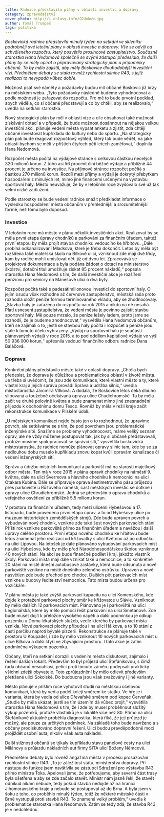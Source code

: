 ```yaml
---
title: Radnice představila plány v oblasti investic a dopravy
category: zpravodajství
cover-photo: http://i.ohlasy.info/Q2Uxkwb.jpg
author: Tomáš Trumpeš
tags: politika
---
```


*Boskovická radnice představila minulý týden na setkání ve skleníku podrobněji své letošní plány v oblasti investic a dopravy. Vše se odvíjí od schváleného rozpočtu, který posvětilo prosincové zastupitelstvo. Současně starostka Hana Nedomová společně se svými zástupci předeslala, že další plány by se měly opírat o připravovaný strategický plán a připomínky občanů. To by mělo zajistit, aby měly Boskovice dlouhodobější investiční vizi. Předmětem debaty se stala rovněž rychlostní silnice R43, s jejíž realizací to nevypadá vůbec dobře.*

Možnost psát své náměty a požadavky budou mít občané Boskovic již brzy na městském webu. „Tyto požadavky následně budeme vyhodnocovat a podle možností je zařazovat do rozpočtu. Pro mě to bude prvotní podklad, abych věděla, co si občané představují a co by chtěli, aby se realizovalo,“ uvedla na setkání starostka. 

Nový strategický plán by měl v oblasti vize a cíle obsahovat také možnosti získávání dotací a v případě, že bude možnost dosáhnout na nějakou velkou investiční akci, plánuje vedení města vypsat anketu a zjistit, zda chtějí občané investovat kupříkladu do kultury nebo do sportu. „Na strategický plán pak bude reagovat rozpočtový výhled, který tak bude vědět, na jaké oblasti bychom se měli v příštích čtyřech pěti letech zaměřovat,“ doplnila Hana Nedomová.

Rozpočet města počítá na výdajové stránce s celkovou částkou necelých 320 milionů korun. Z toho asi 56 procent činí běžné výdaje a přibližně 44 procent je určeno na investice. Na příjmové stránce rozpočet počítá s částkou 270 milionů korun. Rozdíl mezi příjmy a výdaji je dokrytý přebytkem hospodaření z minulých let, mimo jiné financemi určenými na výstavbu sportovní haly. Město neuvažuje, že by v letošním roce zvyšovalo své už tak velmi nízké zadlužení.

Podle starostky se bude vedení radnice snažit předkládat informace o výsledku hospodaření města občanům v přehlednější a srozumitelnější formě, než tomu bylo doposud.

### Investice

V letošním roce má město v plánu několik investičních akcí. Realizovat by se měla první etapa úpravy chodníků a parkování za finančním úřadem, taktéž první etapou by měla projít stavba chodníku vedoucího ke hřbitovu. „Dále probíhá odkanalizování Mladkova, které je třeba dokončit. Letos by měla být rozšířena také mateřská škola na Bílkově ulici, vzniknout zde mají dvě třídy, kam by rodiče mohli umisťovat děti již od dvou let. Zpracovává se projektová dokumentace a byla podána žádost o dotaci na ministerstvo školství, dotační titul umožňuje získat 85 procent nákladů,“ popsala starostka Hana Nedomová s tím, že další investiční akce je rozšíření penzionu pro seniory na Mánesově ulici o dva byty. 

Rozpočet počítá také s padesátimilionovou investicí do sportovní haly. O jejím osudu však rozhodne až červnové zastupitelstvo, městská rada proto rozhodla uložit peníze formou termínovaného vkladu, aby se zhodnocovaly. „Stavba haly je zařazena do rozpočtu na rok 2015 a nikdo na ně nesahá. Platí usnesení zastupitelstva, že vedení města je povinno zajistit stavbu sportovní haly. Mě pouze mrzelo, že peníze ležely ladem, proto jsme se rozhodli, že je budeme zhodnocovat,“ vysvětlila Hana Nedomová občanům, kteří se zajímali o to, jestli se stavbou haly počítá i rozpočet a peníze jsou stále k tomuto účelu vyhrazeny. „Výdaj na sportovní halu je součástí plánovaných výdajů v roce 2015, a to pod oddílem kapitálové výdaje ve výši 50 936 000 korun,“ upřesnila vedoucí finančního odboru radnice Dana Baláčová.

### Doprava

Konkrétní plány představilo město také v oblasti dopravy. „Chtěla bych předeslat, že doprava je důležitou a problematickou oblastí v životě města. Je třeba si uvědomit, že jsou zde komunikace, které vlastní město a ty, které vlastní kraj a jejich správu provádí Správa a údržba silnic,“ uvedla místostarostka Jaromíra Vítková. A dodala, že Boskovice letos čeká dlouho slibovaná a toužebně očekávaná oprava ulice Chudichromské. Ta by měla začít ve druhé polovině května a bude znamenat mimo jiné znesnadnění příjezdu k obchodnímu domu Tesco. Rovněž by měla v režii kraje začít rekonstrukce komunikace v Pilském údolí. 

„U městských komunikací nejde často jen o to rozhodnout, že upravíme povrch, ale setkáváme se s tím, že pod povrchem jsou problematické inženýrské sítě. Snažíme se problémy vyhodnocovat, máme veliký seznam oprav, ale ne vždy můžeme postupovat tak, jak by si občané představovali, protože musíme spolupracovat se správci sítí,“ vysvětlila boskovická místostarostka, že radnice nemůže plánovat opravy silnic tam, kde by se za nedlouhou dobu muselo kupříkladu znovu kopat kvůli opravám kanalizace či vedení inženýrských sítí. 

Správu a údržbu místních komunikací a parkovišť má na starosti majetkový odbor města. Ten má v roce 2015 v plánu opravit chodníky na náměstí 9. května, dále na ulici Švermova a hlavního chodníku k nemocnici na ulici Otakara Kubína. Dále se připravuje oprava šestimetrového pásu průjezdu přes parkoviště u Růžového náměstí, část městských investic se dotkne i opravy ulice Chrudichromské. Jedná se především o opravu chodníků a veřejného osvětlení za přibližně 5,5 milionu korun. 

V prostoru za finančním úřadem, tedy mezi ulicemi Hybešovou a 17. listopadu, bude provedena první etapa úprav, a to od Hybešovy ulice po muzeum historických zemědělských strojů. Zde bude upraven povrch a vybudován nový chodník, vznikne zde také šest nových parkovacích stání. Příští rok vznikne parkoviště přímo za finančním úřadem a navážou i další úpravy celého prostoru. První etapa nového chodníku ke hřbitovu bude letos znamenat jeho realizaci od křižovatky s ulicí Květnou až po odbočku na ulici Lipovou. Na letošek je dále plánováno vybudování parkovacích míst na ulici Hybešova, kde by mělo před Národohospodářskou školou vzniknout 40 nových stání. Na akci se bude finančně podílet i kraj, jakožto vlastník školy. Parkovací místa mají dále vznikat také u nemocnice, a to konkrétně 20 stání na místě dnešní autobusové zastávky, která bude odsunuta a nové parkoviště vznikne na místě dnešního zeleného ostrůvku. Upraven a nově nasvětlen zde bude přechod pro chodce. Dalších pět parkovacích míst vznikne u budovy ředitelství nemocnice. Tato místa budou určena pro vozíčkáře. 

V plánu města je také zvýšit parkovací kapacitu na ulici Komenského, kde dojde k protažení parkovací plochy směr ke křižovatce u Slávie. Vzniknout by mělo dalších 12 parkovacích míst. Plánováno je i parkoviště na ulici Legionářská, které by mělo pomoci řešit parkování na ulici Smetanově. Zde bude muset dojít k přeložce vysokého napětí a další podmínkou je odkup pozemku u Domu lékařských služeb, vedle kterého by parkovací místa vznikla. Nové parkovací plochy přibudou i na ulici Hálkova, a to 10 stání z části parčíku naproti bývalé pizzerii. Rekonstrukce se plánuje také v prostoru U Koupadel, i zde by mělo vzniknout 10 nových parkovacích míst u ulice Bílkova a další čtyři ve zbývajícím prostoru. I tato akce je zatím podmíněna výkupem pozemku.

Občany, kteří na setkání dorazili s vedením města diskutovat, zajímalo i řešení dalších lokalit. Především to byl průjezd ulicí Štefánikovou, s čímž řada občanů nesouhlasí, petici proti tomuto záměru podepsali prakticky všichni zdejší obyvatelé. Toto zprůjezdnění by mělo odlevit především přetížené ulici Sokolské. Do budoucna jsou však zvažovány i jiné varianty.

Město plánuje v příštím roce vyhotovit studii na městskou účelovou komunikaci, která by vedla podél kolejí směrem ke statku. Ve hře je i varianta, která by vedla od ulice Dřevařské směrem pod kopec Červeňák. „Studie by měla ukázat, jestli se tím územím dá vůbec projít,“ vysvětlila starostka Hana Nedomová s tím, že i zde by musel proběhnout složitý výkup pozemků, protože vlastníků je v lokalitě více než 80. Přímo na ulici Štefánikově aktuálně proběhla diagnostika, která říká, že její průjezd je možný, ale pouze za určitých podmínek. Na základě toho bude navrženo a s občany prodiskutováno dopravní řešení. Ulicí budou pravděpodobně moci projíždět osobní auta, nikoliv však auta nákladní.

Další stížnosti občanů se týkaly kupříkladu stavu panelové cesty na ulici Milánovy a průjezdu nákladních aut firmy SITA ulicí Boženy Němcové. 

Předmětem debaty bylo rovněž angažmá města v procesu prosazování rychlostní silnice R43. „To je záležitost státu, ministerstva dopravy. Při nástupu do funkce jsem navštívila se zástupci Sdružení pro výstavbu R43 přímo ministra Ťoka. Apelovali jsme, že potřebujeme, aby severní část trasy byla ošetřena a aby se zde začalo stavět. Ministr nám jasně řekl, že stavět odnikud nikam nebude, tedy pokud stavba nedojde až na hranici Jihomoravského kraje a nebude se postupovat až do Brna. A byla jsem v šoku z toho, co proběhlo minulý týden, totiž že některé městské části v Brně vystupují proti stavbě R43. To znamená velký problém,“ uvedla k problematice starostka Hana Nedomová. Zatím se tedy zdá, že stavba R43 je v nedohlednu.